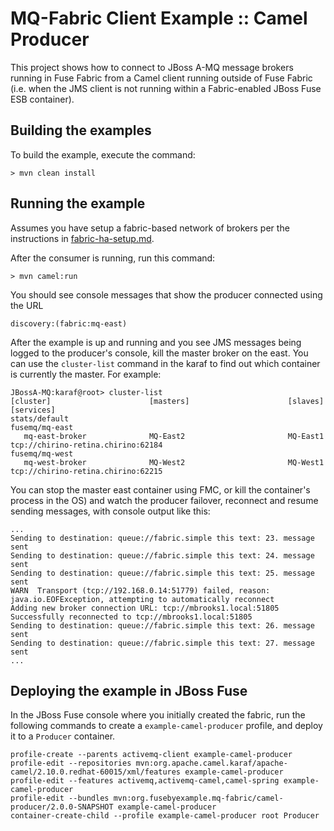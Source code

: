 MQ-Fabric Client Example :: Camel Producer
===========================================

This project shows how to connect to JBoss A-MQ message brokers running in Fuse
Fabric from a Camel client running outside of Fuse Fabric (i.e. when the JMS
client is not running within a Fabric-enabled JBoss Fuse ESB container).

Building the examples
---------------------

To build the example, execute the command: 

	> mvn clean install

Running the example
-------------------

Assumes you have setup a fabric-based network of brokers per the instructions in
[fabric-ha-setup.md](https://github.com/FuseByExample/external-mq-fabric-client/blob/master/fabric-ha-setup.md).

After the consumer is running, run this command:

	> mvn camel:run

You should see console messages that show the producer connected using the URL

	discovery:(fabric:mq-east)

<!--
  Another way to figure out which container is currently the master is to
  inspect the logs:

  cat instances/MQ-East1/data/log/karaf.log | grep mq-fabric
-->

After the example is up and running and you see JMS messages being logged to the
producer's console, kill the master broker on the east. You can use the
`cluster-list` command in the karaf to find out which container is currently
the master. For example:

    JBossA-MQ:karaf@root> cluster-list 
    [cluster]                      [masters]                      [slaves]                       [services]
    stats/default                                                                                
    fusemq/mq-east                                                                               
       mq-east-broker              MQ-East2                       MQ-East1                       tcp://chirino-retina.chirino:62184
    fusemq/mq-west                                                                               
       mq-west-broker              MQ-West2                       MQ-West1                       tcp://chirino-retina.chirino:62215

You can stop the master east container using FMC, or kill the container's process
in the OS) and watch the producer failover, reconnect and resume sending
messages, with console output like this:

    ...
    Sending to destination: queue://fabric.simple this text: 23. message sent
    Sending to destination: queue://fabric.simple this text: 24. message sent
    Sending to destination: queue://fabric.simple this text: 25. message sent
    WARN  Transport (tcp://192.168.0.14:51779) failed, reason:  java.io.EOFException, attempting to automatically reconnect
    Adding new broker connection URL: tcp://mbrooks1.local:51805
    Successfully reconnected to tcp://mbrooks1.local:51805
    Sending to destination: queue://fabric.simple this text: 26. message sent
    Sending to destination: queue://fabric.simple this text: 27. message sent
    ...

Deploying the example in JBoss Fuse
-----------------------------------

In the JBoss Fuse console where you initially created the fabric, run the
following commands to create a `example-camel-producer` profile, and deploy
it to a `Producer` container.

    profile-create --parents activemq-client example-camel-producer
    profile-edit --repositories mvn:org.apache.camel.karaf/apache-camel/2.10.0.redhat-60015/xml/features example-camel-producer
    profile-edit --features activemq,activemq-camel,camel-spring example-camel-producer
    profile-edit --bundles mvn:org.fusebyexample.mq-fabric/camel-producer/2.0.0-SNAPSHOT example-camel-producer
    container-create-child --profile example-camel-producer root Producer
